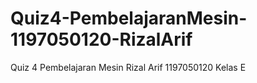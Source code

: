 # Quiz4-PembelajaranMesin-1197050120-RizalArif
Quiz 4 Pembelajaran Mesin
Rizal Arif
1197050120
Kelas E

